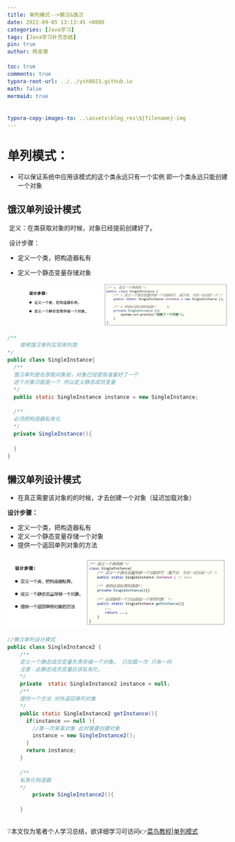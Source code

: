 ```yaml
---
title: 单列模式-->懒汉&饿汉
date: 2022-09-05 13:13:45 +0800
categories: [Java学习]
tags: [Java学习补充总结]
pin: true
author: 杨圣僧

toc: true
comments: true
typora-root-url: ../../ysh8023.github.io
math: false
mermaid: true


typora-copy-images-to: ..\assets\blog_res\${filename}-img
---
```




# **单列模式：**

- 可以保证系统中应用该模式的这个类永远只有一个实例 即一个类永远只能创建一个对象

## **饿汉单列设计模式**

​	定义：在类获取对象的时候，对象已经提前创建好了。

​	设计步骤：

- 定义一个类，把构造器私有

- 定义一个静态变量存储对象

  ![image-20220905114803469](/assets/blog_res/2022-09-05-%E5%8D%95%E5%88%97%E6%A8%A1%E5%BC%8F%E5%AD%A6%E4%B9%A0-img/image-20220905114803469.png)

```java
/**
	使用饿汉单列实现单列类
*/
public class SingleInstance{
  /**
  饿汉单列是在获取对象前，对象已经提前准备好了一个
  这个对象只能是一个 所以定义静态成员变量
  */
  public static SingleInstance instance = new SingleInstance;
  
  /**
  必须把构造器私有化
  */
  private SingleInstance(){
    
  }
}
```







## **懒汉单列设计模式**

- 在真正需要该对象的的时候，才去创建一个对象（延迟加载对象）

**设计步骤：**

- 定义一个类，把构造器私有
- 定义一个静态变量存储一个对象
- 提供一个返回单列对象的方法

![image-20220905130836951](/assets/blog_res/2022-09-05-%E5%8D%95%E5%88%97%E6%A8%A1%E5%BC%8F%E5%AD%A6%E4%B9%A0-img/image-20220905130836951.png)

```java
//懒汉单列设计模式
public class SingleInstance2 {
    /**
    定义一个静态成员变量负责存储一个对象。 只加载一次 只有一份
    注意：此静态成员变量应该私有化。
    */
    private  static SingleInstance2 instance = null;
  	/**
  	提供一个方法 对外返回单列对象
  	*/
  	public static SingleInstance2 getInstance(){
      if(instance == null ){
        //第一次来拿对象 此时需要创建对象
        instance = new SingleInstance2();
      }
      return instance;
    }
  
  	/**
  	私有化构造器
  	*/
		private SingleInstance2(){
      
    }
 
```

❔本文仅为笔者个人学习总结，欲详细学习可访问👉[菜鸟教程|单列模式](https://www.runoob.com/design-pattern/singleton-pattern.html)

